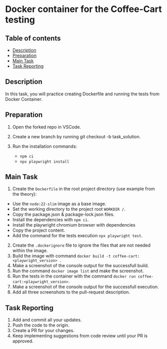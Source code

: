 # Docker container for the Coffee-Cart testing

## Table of contents

- [Description](#description)
- [Preparation](#preparation)
- [Main Task](#main-task)
- [Task Reporting](#task-reporting)

## Description

In this task, you will practice creating Dockerfile and running the tests from Docker Container. 

## Preparation

1. Open the forked repo in VSCode.
2. Create a new branch by running git checkout -b task_solution.
3. Run the installation commands:

    - `npm ci`
    - `npx playwright install`

## Main Task

1. Create the `Dockerfile` in the root project directory (use example from the theory):
- Use the `node:22-slim` image as a base image.
- Set the working directory to the project root `WORKDIR /`.
- Copy the package.json & package-lock.json files.
- Install the dependencies with `npm ci`.
- Install the playwright chromium browser with dependencies
- Copy the project content.
- Add the command for the tests execution `npx playwright test`. 
2. Create the `.dockerignore` file to ignore the files that are not needed within the image.
3. Build the image with command `docker build -t coffee-cart:<playwright_version> .`
4. Make a screenshot of the console output for the successfull build.
5. Run the command `docker image list` and make the screenshot.
6. Run the tests in the container with the command `docker run coffee-cart:<playwright_version>`.
7. Make a screenshot of the console output for the successfull execution.
8. Add all three screenshots to the pull-request description.


## Task Reporting

1. Add and commit all your updates.
2. Push the code to the origin.
3. Create a PR for your changes.
4. Keep implementing suggestions from code review until your PR is approved.
